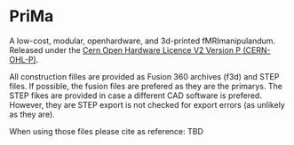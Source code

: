 # PriMa
A low-cost, modular, openhardware, and 3d-printed fMRImanipulandum. Released under the [Cern Open Hardware Licence V2 Version P (CERN-OHL-P)](https://ohwr.org/project/cernohl/wikis/home).

All construction filles are provided as Fusion 360 archives (f3d) and STEP files. If possible, the fusion files are prefered as they are the primarys. The STEP fikes are provided in case a different CAD software is prefered. However, they are STEP export is not checked for export errors (as unlikely as they are).

When using those files please cite as reference: TBD

